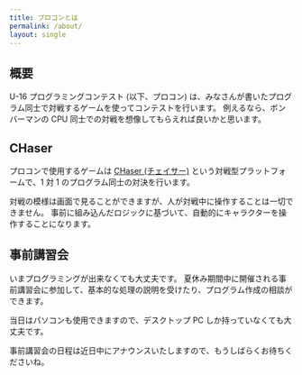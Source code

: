 ```yaml
---
title: プロコンとは
permalink: /about/
layout: single
---
```


## 概要

U-16 プログラミングコンテスト (以下、プロコン) は、みなさんが書いたプログラム同士で対戦するゲームを使ってコンテストを行います。
例えるなら、ボンバーマンの CPU 同士での対戦を想像してもらえれば良いかと思います。


## CHaser

プロコンで使用するゲームは [CHaser (チェイサー)](http://www.zenjouken.com/?page_id=517) という対戦型プラットフォームで、1 対 1 のプログラム同士の対決を行います。

対戦の模様は画面で見ることができますが、人が対戦中に操作することは一切できません。
事前に組み込んだロジックに基づいて、自動的にキャラクターを操作することになります。


## 事前講習会

いまプログラミングが出来なくても大丈夫です。
夏休み期間中に開催される事前講習会に参加して、基本的な処理の説明を受けたり、プログラム作成の相談ができます。

当日はパソコンも使用できますので、デスクトップ PC しか持っていなくても大丈夫です。

事前講習会の日程は近日中にアナウンスいたしますので、もうしばらくお待ちくださいね。

